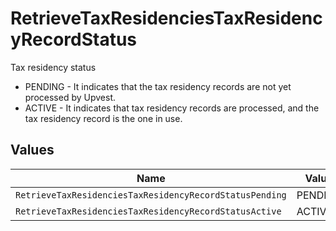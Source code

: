 # RetrieveTaxResidenciesTaxResidencyRecordStatus

Tax residency status
* PENDING - It indicates that the tax residency records are not yet processed by Upvest.
* ACTIVE - It indicates that tax residency records are processed, and the tax residency record is the one in use.


## Values

| Name                                                    | Value                                                   |
| ------------------------------------------------------- | ------------------------------------------------------- |
| `RetrieveTaxResidenciesTaxResidencyRecordStatusPending` | PENDING                                                 |
| `RetrieveTaxResidenciesTaxResidencyRecordStatusActive`  | ACTIVE                                                  |